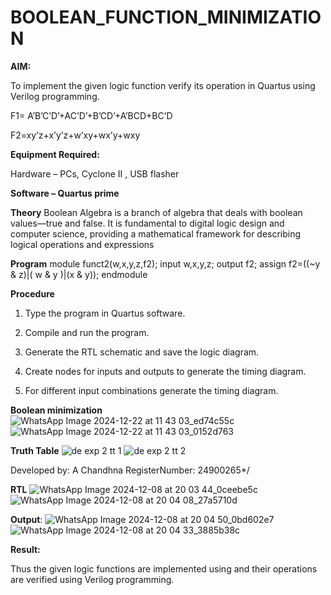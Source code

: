# BOOLEAN_FUNCTION_MINIMIZATION

**AIM:**

To implement the given logic function verify its operation in Quartus using Verilog programming.

F1= A’B’C’D’+AC’D’+B’CD’+A’BCD+BC’D 

F2=xy’z+x’y’z+w’xy+wx’y+wxy

**Equipment Required:**

Hardware – PCs, Cyclone II , USB flasher

**Software – Quartus prime**

**Theory**
Boolean Algebra is a branch of algebra that deals with boolean values—true and false. It is fundamental to digital logic design and computer science, providing a mathematical framework for describing logical operations and expressions

**Program**
module funct2(w,x,y,z,f2);
input w,x,y,z;
output f2;
assign f2=((~y & z)|( w & y )|(x & y));
endmodule


**Procedure**

1.	Type the program in Quartus software.

2.	Compile and run the program.

3.	Generate the RTL schematic and save the logic diagram.

4.	Create nodes for inputs and outputs to generate the timing diagram.

5.	For different input combinations generate the timing diagram.


**Boolean minimization**
![WhatsApp Image 2024-12-22 at 11 43 03_ed74c55c](https://github.com/user-attachments/assets/e2dee426-ed01-4ab4-ad44-e801f08ed6be)
![WhatsApp Image 2024-12-22 at 11 43 03_0152d763](https://github.com/user-attachments/assets/1233c70f-49ba-4e55-a723-3a1b9746c144)

**Truth Table**
![de exp 2 tt 1](https://github.com/user-attachments/assets/b24ec85c-7587-41e5-9055-a03a016de1e7)
![de exp 2 tt 2](https://github.com/user-attachments/assets/73766496-d765-4bbe-a451-0250ccf367bc)


Developed by: A Chandhna RegisterNumber: 24900265*/



**RTL**
![WhatsApp Image 2024-12-08 at 20 03 44_0ceebe5c](https://github.com/user-attachments/assets/2e06de04-30c2-4dfe-a82f-66f31ab4dfaa)
![WhatsApp Image 2024-12-08 at 20 04 08_27a5710d](https://github.com/user-attachments/assets/589a8a4c-5941-42e2-9d09-06abbafce889)

**Output**:
![WhatsApp Image 2024-12-08 at 20 04 50_0bd602e7](https://github.com/user-attachments/assets/899b4bc5-ea29-4f06-a71b-4da8a3b0b14e)
![WhatsApp Image 2024-12-08 at 20 04 33_3885b38c](https://github.com/user-attachments/assets/038d7f71-772e-4dcf-83df-9cd212fac93b)


**Result:**

Thus the given logic functions are implemented using and their operations are verified using Verilog programming.

